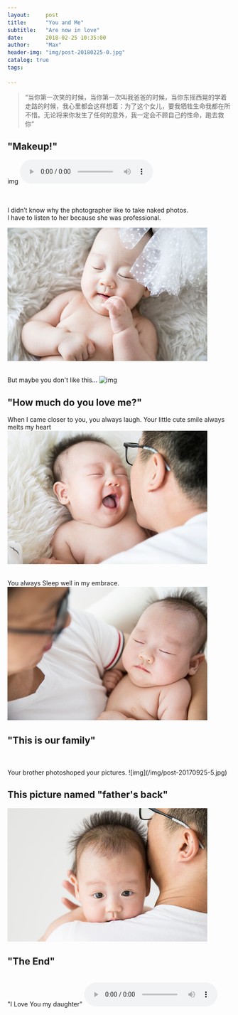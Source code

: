 ```yaml
---
layout:     post
title:      "You and Me"
subtitle:   "Are now in love"
date:       2018-02-25 10:35:00
author:     "Max"
header-img: "img/post-20180225-0.jpg"
catalog: true
tags:

---
```


> “当你第一次笑的时候，当你第一次叫我爸爸的时候，当你东摇西晃的学着走路的时候，我心里都会这样想着：为了这个女儿，要我牺牲生命我都在所不惜。无论将来你发生了任何的意外，我一定会不顾自己的性命，跑去救你”


## "Makeup!"  







img
<audio src="img/baba.mp3" preload controls></audio>

<br>
<br>I didn’t know why the photographer like to take naked photos. 
<br>I have to listen to her because she was professional. 

![img](/img/post-20170925-1.jpg)

<br>But maybe you don't like this...
![img](/img/post-20170925-2.jpg)


## "How much do you love me?" 

When I came closer to you, you always laugh. Your little cute smile always melts my heart
![img](/img/post-20170925-3.jpg)

<br>You always Sleep well in my embrace.
![img](/img/post-20170925-4.jpg)

## "This is our family" 
<br>
<br>Your brother photoshoped your pictures. 
![img](/img/post-20170925-5.jpg)


## This picture named "father's back"

![img](/img/post-20170925-6.jpg)


## "The End" 
<br>"I Love You my daughter" 
<audio src="{{ site.url }}{{ site.baseurl }}/img/baba.mp3" preload controls></audio>




